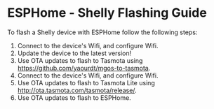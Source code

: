 # ESPHome - Shelly Flashing Guide

To flash a Shelly device with ESPHome follow the following steps:

1. Connect to the device's Wifi, and configure Wifi.
2. Update the device to the latest version!
3. Use OTA updates to flash to Tasmota using <https://github.com/yaourdt/mgos-to-tasmota>.
4. Connect to the device's Wifi, and configure Wifi.
5. Use OTA updates to flash to Tasmota Lite using <http://ota.tasmota.com/tasmota/release/>.
6. Use OTA updates to flash to ESPHome.
